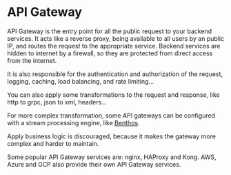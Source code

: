 # API Gateway

API Gateway is the entry point for all the public request to your backend
services. It acts like a reverse proxy, being available to all users by an
public IP, and routes the request to the appropriate service. Backend services
are hidden to internet by a firewall, so they are protected from direct access
from the internet.

It is also responsible for the authentication and authorization of the request,
logging, caching, load balancing, and rate limiting...

You can also apply some transformations to the request and response, like http
to grpc, json to xml, headers...

For more complex transformation, some API gateways can be configured with a
stream processing engine, like [Benthos](https://www.benthos.dev/).

Apply business logic is discouraged, because it makes the gateway more complex
and harder to maintain.

Some popular API Gateway services are: nginx, HAProxy and Kong. AWS, Azure and
GCP also provide their own API Gateway services.
